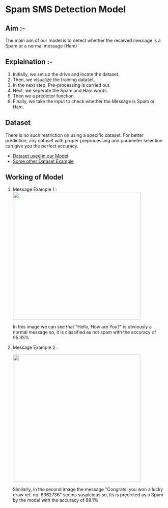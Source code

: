 # **Spam SMS Detection Model**


## **Aim :-**

The main aim of our model is to detect whether the recieved message is a Spam or a normal message (Ham)

## **Explaination :-**

<ol>
  <li>Initially, we set up the drive and locate the dataset.</li>
  <li>Then, we visualize the training dataset. </li>
  <li>In the next step, Pre-processing is carried out.</li>
  <li>Next, we seperate the Spam and Ham words. </li>
  <li>Then we a predictor function. </li>
  <li>Finally, we take the input to check whether the Message is Spam or Ham. </li>
</ol> 
 


## **Dataset**

There is no such restriction on using a specific dataset. For better prediction, any dataset with proper preprocessing and parameter selection can give you the perfect accuracy.

- [Dataset used in our Model](https://www.kaggle.com/uciml/sms-spam-collection-dataset)
- [Some other Dataset Example](https://www.kaggle.com/uciml/sms-spam-collection-dataset)

## **Working of Model**
 <ol>
  <li> Message Example 1 :</li>
<img src="https://github.com/DevIncept-Contribution-Program-21/DS-Olympus-/blob/main/machineLearning/Spam%20SMS%20Detection%20Model/demoPics/Message%20Testing%201.jpeg" width=400><br>

In this image we can see that "Hello, How are You?" is obviously a normal message so, it is classified as not spam with the accuracy of 95.35% 

  <li> Message Example 2 :</li>

<img src="https://github.com/DevIncept-Contribution-Program-21/DS-Olympus-/blob/main/machineLearning/Spam%20SMS%20Detection%20Model/demoPics/Message%20Testing%202.jpeg" width=400><br>

Similarly, in the second image the message "Congrats! you won a lucky draw ref. no. 6362736" seems suspicious so, its is predicted as a Spam by the model with the accuracy of 88.1%

</ol> 
